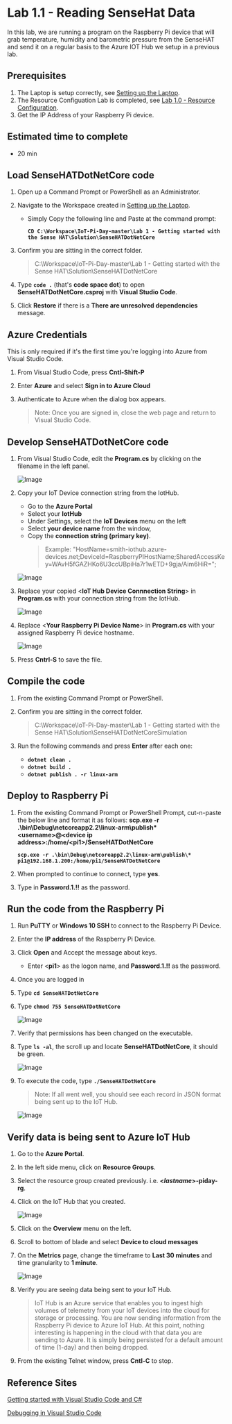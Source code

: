 # Lab 1.1 - Reading SenseHat Data
In this lab, we are running a program on the Raspberry Pi device that will grab temperature, humidity and barometric pressure from the SenseHAT and send it on a regular basis to the Azure IOT Hub we setup in a previous lab.

## Prerequisites
1. The Laptop is setup correctly, see [Setting up the Laptop](https://github.com/Azure/IoT-Pi-Day/tree/master/Setting%20up%20the%20Laptop).
2. The Resource Configuation Lab is completed, see [Lab 1.0 - Resource Configuration](https://github.com/Azure/IoT-Pi-Day/tree/master/Lab%201%20-%20Getting%20started%20with%20the%20Sense%20HAT/Lab%201.0%20-%20Resource%20Configuration).
3. Get the IP Address of your Raspberry Pi device.

## Estimated time to complete
- 20 min

## Load SenseHATDotNetCore code

1. Open up a Command Prompt or PowerShell as an Administrator.
2. Navigate to the Workspace created in [Setting up the Laptop](https://github.com/Azure/IoT-Pi-Day/tree/master/Setting%20up%20the%20Laptop).
    - Simply Copy the following line and Paste at the command prompt:

        **```CD C:\Workspace\IoT-Pi-Day-master\Lab 1 - Getting started with the Sense HAT\Solution\SenseHATDotNetCore```**

3. Confirm you are sitting in the correct folder.

    > C:\Workspace\IoT-Pi-Day-master\Lab 1 - Getting started with the Sense HAT\Solution\SenseHATDotNetCore

4. Type **```code .```** (that's **code space dot**) to open **SenseHATDotNetCore.csproj** with **Visual Studio Code**.

5. Click **Restore** if there is a **There are unresolved dependencies** message.

## Azure Credentials

This is only required if it's the first time you're logging into Azure from Visual Studio Code.

1. From Visual Studio Code, press **Cntl-Shift-P**
2. Enter **Azure** and select **Sign in to Azure Cloud**
3. Authenticate to Azure when the dialog box appears.

    > Note: Once you are signed in, close the web page and return to Visual Studio Code.

## Develop SenseHATDotNetCore code

1. From Visual Studio Code, edit the **Program.cs** by clicking on the filename in the left panel.

    ![Image](/images/lab-1.1-image1.2.png) 

2.  Copy your IoT Device connection string from the IotHub.  

    - Go to the **Azure Portal**
    - Select your **IotHub**
    - Under Settings, select the **IoT Devices** menu on the left
    - Select **your device name** from the window,
    - Copy the **connection string (primary key)**.
        > Example:  "HostName=smith-iothub.azure-devices.net;DeviceId=RaspberryPIHostName;SharedAccessKey=WAvH5fGAZHKo6U3ccUBpiHa7r1wETD+9gja/Aim6HiR=";

    ![Image](/images/lab-1.1-image1.5.png)

3.  Replace your copied <**IoT Hub Device Connnection String**> in **Program.cs** with your connection string from the IotHub.  

    ![Image](/images/lab-1.1-image2.png)

2.  Replace <**Your Raspberry Pi Device Name**> in **Program.cs** with your assigned Raspberry Pi device hostname.  

    ![Image](/images/lab-1.1-image3.png) 

3. Press **Cntrl-S** to save the file.

##  Compile the code
1. From the existing Command Prompt or PowerShell.

2. Confirm you are sitting in the correct folder.

    > C:\Workspace\IoT-Pi-Day-master\Lab 1 - Getting started with the Sense HAT\Solution\SenseHATDotNetCoreSimulation

3.  Run the following commands and press **Enter** after each one:
    - **```dotnet clean .```**
    - **```dotnet build .```**
    - **```dotnet publish . -r linux-arm```**

##  Deploy to Raspberry Pi
1.  From the existing Command Prompt or PowerShell Prompt, cut-n-paste the below line and format it as follows: **scp.exe -r .\bin\Debug\netcoreapp2.2\linux-arm\publish\* <**username**>@<**device ip address**>:/home/<**pi1**>/SenseHATDotNetCore**

    **```scp.exe -r .\bin\Debug\netcoreapp2.2\linux-arm\publish\* pi1@192.168.1.200:/home/pi1/SenseHATDotNetCore```**

3. When prompted to continue to connect, type **yes**.
4. Type in **Password.1.!!** as the password.

## Run the code from the Raspberry Pi

 1. Run **PuTTY** or **Windows 10 SSH** to connect to the Raspberry Pi Device.
 2. Enter the **IP address** of the Raspberry Pi Device.
 3. Click **Open** and Accept the message about keys.
    - Enter <**pi1**> as the logon name, and **Password.1.!!** as the password.
4.  Once you are logged in
5.  Type **```cd SenseHATDotNetCore```**

6.  Type **```chmod 755 SenseHATDotNetCore```**

    ![Image](/images/lab-1.1-image4.png)

7. Verify that permissions has been changed on the executable.
8. Type **```ls -al```**, the scroll up and locate **SenseHATDotNetCore**, it should be green.

    ![Image](/images/lab-1.1-image5.png)

9.  To execute the code, type **```./SenseHATDotNetCore```**

    > Note: If all went well, you should see each record in JSON format being sent up to the IoT Hub.

    ![Image](/images/lab-1.1-image6.png)

## Verify data is being sent to Azure IoT Hub

1. Go to the **Azure Portal**.
2. In the left side menu, click on **Resource Groups**.
3. Select the resource group created previously. i.e. **<*lastname*>-piday-rg**.
4. Click on the IoT Hub that you created.

    ![Image](/images/lab-0-imagex.png)

6. Click on the **Overview** menu on the left.
7. Scroll to bottom of blade and select **Device to cloud messages**
8. On the **Metrics** page, change the timeframe to **Last 30 minutes** and time granularity to **1 minute**.

    ![Image](/images/lab-1.1-image7.png)

6. Verify you are seeing data being sent to your IoT Hub.

    > IoT Hub is an Azure service that enables you to ingest high volumes of telemetry from your IoT devices into the cloud for storage or processing. You are now sending information from the Raspberry Pi device to Azure IoT Hub. At this point, nothing interesting is happening in the cloud with that data you are sending to Azure. It is simply being persisted for a default amount of time (1-day) and then being dropped.

7. From the existing Telnet window, press **Cntl-C** to stop.

## Reference Sites

[Getting started with Visual Studio Code and C#][Get-Started]

[Debugging in Visual Studio Code][vs-code-debug]

[Azure-Portal]: https://portal.azure.com/ 

[Get-Started]: https://docs.microsoft.com/en-us/dotnet/core/tutorials/with-visual-studio-code

[vs-code-debug]: https://code.visualstudio.com/Docs/editor/debugging

